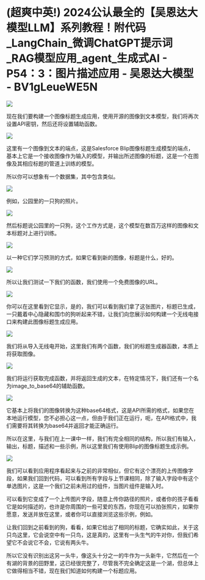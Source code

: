 # (超爽中英!) 2024公认最全的【吴恩达大模型LLM】系列教程！附代码_LangChain_微调ChatGPT提示词_RAG模型应用_agent_生成式AI - P54：3：图片描述应用 - 吴恩达大模型 - BV1gLeueWE5N

![](img/56c23ddbd7867665b2fb6a53208d97ac_0.png)

现在我们要构建一个图像标题生成应用，使用开源的图像到文本模型，我们将再次设置API密钥，然后还将设置辅助函数。



![](img/56c23ddbd7867665b2fb6a53208d97ac_2.png)

这里有一个图像到文本的端点，这是Salesforce Blip图像标题生成模型的端点，基本上它是一个接收图像作为输入的模型，并输出所述图像的标题，这是一个在图像及其相应标题的管道上训练的模型。

所以你可以想象有一个数据集，其中包含类似。

![](img/56c23ddbd7867665b2fb6a53208d97ac_4.png)

例如，公园里的一只狗的照片。

![](img/56c23ddbd7867665b2fb6a53208d97ac_6.png)

然后标题说公园里的一只狗，这个工作方式是，这个模型在数百万这样的图像和文本标题对上进行训练。

![](img/56c23ddbd7867665b2fb6a53208d97ac_8.png)

以一种它们学习预测的方式，如果它看到新的图像，标题是什么，好的。

![](img/56c23ddbd7867665b2fb6a53208d97ac_10.png)

所以让我们测试一下我们的函数，我们使用一个免费图像的URL。

![](img/56c23ddbd7867665b2fb6a53208d97ac_12.png)

你可以在这里看到它显示，是的，我们可以看到我们拿了这张图片，标题已生成，一只戴着中心隐藏和围巾的狗听起来不错，让我们向您展示如何构建一个无线电接口来构建此图像标题生成应用。



![](img/56c23ddbd7867665b2fb6a53208d97ac_14.png)

我们将从导入无线电开始，这里我们有两个函数，我们的标题生成器函数，本质上将获取图像。

![](img/56c23ddbd7867665b2fb6a53208d97ac_16.png)

我们将运行获取完成函数，并将返回生成的文本，在特定情况下，我们还有一个名为image_to_base64的辅助函数。



![](img/56c23ddbd7867665b2fb6a53208d97ac_18.png)

它基本上将我们的图像转换为这种base64格式，这是API所需的格式，如果您在本地运行模型，您不必担心这一点，但由于我们正在运行，呃，在API格式中，我们需要将其转换为base64并返回才能正确运行。

所以在这里，与我们在上一课中一样，我们有完全相同的结构，所以我们有输入，输出，标题，描述和一些示例，所以这里我们有使用Blip的图像标题生成示例。



![](img/56c23ddbd7867665b2fb6a53208d97ac_20.png)

我们可以看到应用程序看起来与之前的非常相似，但它有这个漂亮的上传图像字段，如果我们回到代码，可以看到所有字段与上节课相同，除了输入字段中有这个单选图片，这是一个我们之前未用过的组件，当图片组件是输入时。

可以看到它变成了一个上传图片字段，随意上传你路径的照片，或者你的孩子看看它是如何描述的，也许是你周围的一些可爱的东西，你现在可以拍张照片，如果你愿意，发送并放在这里，或者你可以直接浏览这些示例，例如。

让我们回到之前看到的狗，看看，如果它给出了相同的标题，它确实如此，关于这只鸟这里，它会说空中有一只鸟，这是真的，这里有一头生气的牛对你，但我们希望它不会说它不会，它说有两头牛。

所以它没有识别出这另一头牛，像这头十分之一的牛作为一头新牛，它然后在一个有湖的背景的田野里，这已经很完整了，尽管我不完全确定这是一个湖，但总体上它做得相当不错，现在我们知道如何构建一个标题应用。

